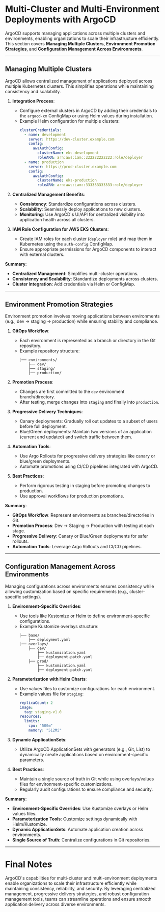 # **Multi-Cluster and Multi-Environment Deployments with ArgoCD**

ArgoCD supports managing applications across multiple clusters and environments, enabling organizations to scale their infrastructure efficiently. This section covers **Managing Multiple Clusters**, **Environment Promotion Strategies**, and **Configuration Management Across Environments**.

---

## **Managing Multiple Clusters**

ArgoCD allows centralized management of applications deployed across multiple Kubernetes clusters. This simplifies operations while maintaining consistency and scalability.

1. **Integration Process**:
   - Configure external clusters in ArgoCD by adding their credentials to the `argocd-cm` ConfigMap or using Helm values during installation.
   - Example Helm configuration for multiple clusters:
     ```yaml
     clusterCredentials:
       - name: development
         server: https://dev-cluster.example.com
         config:
           awsAuthConfig:
             clusterName: eks-development
             roleARN: arn:aws:iam::222222222222:role/deployer
       - name: production
         server: https://prod-cluster.example.com
         config:
           awsAuthConfig:
             clusterName: eks-production
             roleARN: arn:aws:iam::333333333333:role/deployer
     ```

2. **Centralized Management Benefits**:
   - **Consistency**: Standardize configurations across clusters.
   - **Scalability**: Seamlessly deploy applications to new clusters.
   - **Monitoring**: Use ArgoCD's UI/API for centralized visibility into application health across all clusters.

3. **IAM Role Configuration for AWS EKS Clusters**:
   - Create IAM roles for each cluster (`deployer` role) and map them in Kubernetes using the `auth-config` ConfigMap.
   - Ensure appropriate permissions for ArgoCD components to interact with external clusters.

**Summary**:
- **Centralized Management**: Simplifies multi-cluster operations.
- **Consistency and Scalability**: Standardize deployments across clusters.
- **Cluster Integration**: Add credentials via Helm or ConfigMap.

---

## **Environment Promotion Strategies**

Environment promotion involves moving applications between environments (e.g., dev → staging → production) while ensuring stability and compliance.

1. **GitOps Workflow**:
   - Each environment is represented as a branch or directory in the Git repository.
   - Example repository structure:
     ```
     ├── environments/
         ├── dev/
         ├── staging/
         ├── production/
     ```

2. **Promotion Process**:
   - Changes are first committed to the `dev` environment branch/directory.
   - After testing, merge changes into `staging` and finally into `production`.

3. **Progressive Delivery Techniques**:
   - Canary deployments: Gradually roll out updates to a subset of users before full deployment.
   - Blue/Green deployments: Maintain two versions of an application (current and updated) and switch traffic between them.

4. **Automation Tools**:
   - Use Argo Rollouts for progressive delivery strategies like canary or blue/green deployments.
   - Automate promotions using CI/CD pipelines integrated with ArgoCD.

5. **Best Practices**:
   - Perform rigorous testing in staging before promoting changes to production.
   - Use approval workflows for production promotions.

**Summary**:
- **GitOps Workflow**: Represent environments as branches/directories in Git.
- **Promotion Process**: Dev → Staging → Production with testing at each stage.
- **Progressive Delivery**: Canary or Blue/Green deployments for safer rollouts.
- **Automation Tools**: Leverage Argo Rollouts and CI/CD pipelines.

---

## **Configuration Management Across Environments**

Managing configurations across environments ensures consistency while allowing customization based on specific requirements (e.g., cluster-specific settings).

1. **Environment-Specific Overrides**:
   - Use tools like Kustomize or Helm to define environment-specific configurations.
   - Example Kustomize overlays structure:
     ```
     ├── base/
         ├── deployment.yaml
     ├── overlays/
         ├── dev/
             ├── kustomization.yaml
             ├── deployment-patch.yaml
         ├── prod/
             ├── kustomization.yaml
             ├── deployment-patch.yaml
     ```

2. **Parameterization with Helm Charts**:
   - Use values files to customize configurations for each environment.
   - Example values file for `staging`:
     ```yaml
     replicaCount: 2
     image:
       tag: staging-v1.0
     resources:
       limits:
         cpu: "500m"
         memory: "512Mi"
     ```

3. **Dynamic ApplicationSets**:
   - Utilize ArgoCD ApplicationSets with generators (e.g., Git, List) to dynamically create applications based on environment-specific parameters.

4. **Best Practices**:
   - Maintain a single source of truth in Git while using overlays/values files for environment-specific customizations.
   - Regularly audit configurations to ensure compliance and security.

**Summary**:
- **Environment-Specific Overrides**: Use Kustomize overlays or Helm values files.
- **Parameterization Tools**: Customize settings dynamically with Helm/Kustomize.
- **Dynamic ApplicationSets**: Automate application creation across environments.
- **Single Source of Truth**: Centralize configurations in Git repositories.

---

# Final Notes

ArgoCD's capabilities for multi-cluster and multi-environment deployments enable organizations to scale their infrastructure efficiently while maintaining consistency, reliability, and security. By leveraging centralized management, progressive delivery strategies, and robust configuration management tools, teams can streamline operations and ensure smooth application delivery across diverse environments.
